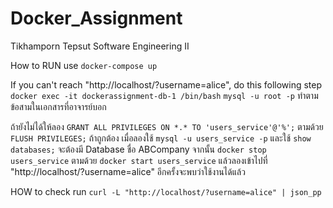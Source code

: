 # Docker_Assignment

Tikhamporn Tepsut
Software Engineering II

How to RUN
use `docker-compose up`

If you can't reach "http://localhost/?username=alice", do this following step
`docker exec -it dockerassignment-db-1 /bin/bash`
`mysql -u root -p` ทำตามข้อสามในเอกสารที่อาจารย์บอก

ถ้ายังไม่ได้ให้ลอง `GRANT ALL PRIVILEGES ON *.* TO 'users_service'@'%';` ตามด้วย `FLUSH PRIVILEGES;` 
ถ้าถูกต้อง เมื่อลองใช้ `mysql -u users_service -p` และใช้ `show databases;` จะต้องมี Database ชื่อ ABCompany
จากนั้น `docker stop users_service` ตามด้วย `docker start users_service`
แล้วลองเข้าไปที่ "http://localhost/?username=alice" อีกครั้งจะพบว่าใช้งานได้แล้ว

HOW to check
run `curl -L "http://localhost/?username=alice" | json_pp`